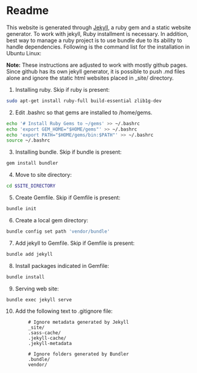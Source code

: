 # Readme


This website is generated through [Jekyll](https://jekyllrb.com/), a ruby gem and a static website generator. To work with jekyll, Ruby installment is necessary. In addition, best way to manage a ruby project is to use bundle due to its ability to handle dependencies. Following is the command list for the installation in Ubuntu Linux:

**Note:** These instructions are adjusted to work with mostly github pages. Since github has its own jekyll generator, it is possible to push .md files alone and ignore the static html websites placed in _site/ directory. 

1) Installing ruby. Skip if ruby is present: 

```bash 
sudo apt-get install ruby-full build-essential zlib1g-dev
```

2) Edit .bashrc so that gems are installed to /home/gems.

```bash
echo '# Install Ruby Gems to ~/gems' >> ~/.bashrc 
echo 'export GEM_HOME="$HOME/gems"' >> ~/.bashrc
echo 'export PATH="$HOME/gems/bin:$PATH"' >> ~/.bashrc 
source ~/.bashrc 
```
3) Installing bundle. Skip if bundle is present: 

```bash
gem install bundler
```

4) Move to site directory: 

```bash
cd $SITE_DIRECTORY
```
5) Create Gemfile. Skip if Gemfile is present: 
```bash
bundle init
```
6) Create a local gem directory: 

```bash
bundle config set path 'vendor/bundle'
```
7) Add jekyll to Gemfile. Skip if Gemfile is present: 

```bash
bundle add jekyll
```
8) Install packages indicated in Gemfile: 

```bash
bundle install
```
9) Serving web site: 

```bash
bundle exec jekyll serve
```
10) Add the following text to .gitignore file: 

```
        # Ignore metadata generated by Jekyll
        _site/
        .sass-cache/
        .jekyll-cache/
        .jekyll-metadata

        # Ignore folders generated by Bundler
        .bundle/
        vendor/
```

